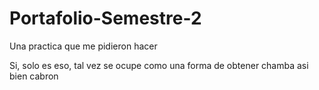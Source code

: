 # Portafolio-Semestre-2
Una practica que me pidieron hacer



Si, solo es eso, tal vez se ocupe como una forma de obtener chamba asi bien cabron
